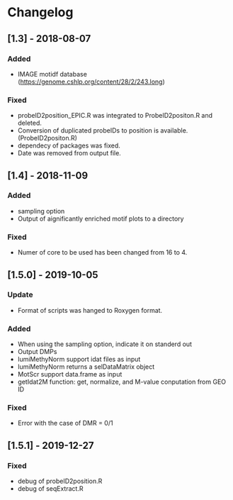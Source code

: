 # Changelog
## [1.3] - 2018-08-07
### Added
- IMAGE motidf database (https://genome.cshlp.org/content/28/2/243.long)

### Fixed
- probeID2position_EPIC.R was integrated to ProbeID2positon.R and deleted.
- Conversion of duplicated probeIDs to position is available. (ProbeID2positon.R)
- dependecy of packages was fixed.
- Date was removed from output file.

## [1.4] - 2018-11-09
### Added
- sampling option
- Output of aignificantly enriched motif plots to a directory

### Fixed
- Numer of core to be used has been changed from 16 to 4.

## [1.5.0] - 2019-10-05
### Update
- Format of scripts was hanged to Roxygen format.

### Added
- When using the sampling option, indicate it on standerd out
- Output DMPs
- lumiMethyNorm support idat files as input
- lumiMethyNorm returns a selDataMatrix object
- MotScr support data.frame as input
- getIdat2M function: get, normalize, and M-value conputation from GEO ID

### Fixed
- Error with the case of DMR = 0/1

## [1.5.1] - 2019-12-27
### Fixed
- debug of probeID2position.R
- debug of seqExtract.R
